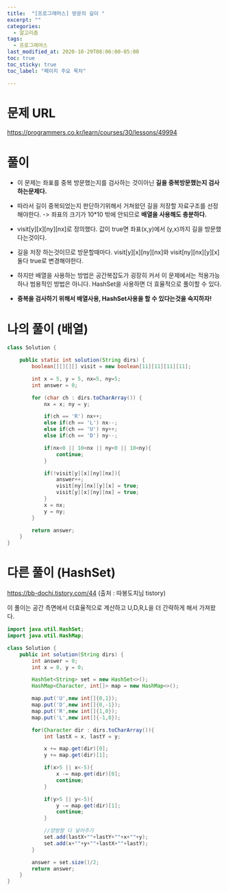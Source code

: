 ```yaml
---
title:  "[프로그래머스] 방문의 길이 "
excerpt: ""
categories:
  - 알고리즘
tags:
  - 프로그래머스
last_modified_at: 2020-10-29T08:06:00-05:00
toc: true
toc_sticky: true
toc_label: "페이지 주요 목차"

---
```

# 문제 URL
https://programmers.co.kr/learn/courses/30/lessons/49994

# 풀이

- 이 문제는 좌표를 중복 방문했는지를 검사하는 것이아닌
__길을 중복방문했는지 검사하는문제다.__

- 따라서 길이 중복되었는지 판단하기위해서 거쳐왔던 길을 저장할 자료구조를 선정해야한다. -> 좌표의 크기가 10*10 밖에 안되므로 __배열을 사용해도 충분하다.__

- visit[y][x][ny][nx]로 정의했다. 값이 true면 좌표(x,y)에서 (y,x)까지 길을 방문했다는것이다.

- 길을 저장 하는것이므로 방문할때마다.
visit[y][x][ny][nx]와 visit[ny][nx][y][x] 둘다 true로 변경해야한다.


- 하지만 배열을 사용하는 방법은 공간복잡도가 굉장히 커서
이 문제에서는 적용가능하나 범용적인 방법은 아니다.
HashSet을 사용하면 더 효율적으로 풀이할 수 있다.

- __중복을 검사하기 위해서 배열사용, HashSet사용을 할 수 있다는것을 숙지하자!__

# 나의 풀이 (배열)
```java
class Solution {

    public static int solution(String dirs) {
        boolean[][][][] visit = new boolean[11][11][11][11];

        int x = 5, y = 5, nx=5, ny=5;
        int answer = 0;

        for (char ch : dirs.toCharArray()) {
            nx = x; ny = y;

            if(ch == 'R') nx++;
            else if(ch == 'L') nx--;
            else if(ch == 'U') ny++;
            else if(ch == 'D') ny--;

            if(nx<0 || 10<nx || ny<0 || 10<ny){
                continue;
            }

            if(!visit[y][x][ny][nx]){
                answer++;
                visit[ny][nx][y][x] = true;
                visit[y][x][ny][nx] = true;
            }
            x = nx;
            y = ny;
        }

        return answer;
    }
}
```

# 다른 풀이 (HashSet)
https://bb-dochi.tistory.com/44
(출처 : 따봉도치님 tistory)

이 풀이는 공간 측면에서 더효율적으로 계산하고
U,D,R,L을 더 간략하게 해서 가져왔다.

```java
import java.util.HashSet;
import java.util.HashMap;

class Solution {
    public int solution(String dirs) {
        int answer = 0;     
        int x = 0, y = 0;

        HashSet<String> set = new HashSet<>();
        HashMap<Character, int[]> map = new HashMap<>();

        map.put('U',new int[]{0,1});
        map.put('D',new int[]{0,-1});
        map.put('R',new int[]{1,0});
        map.put('L',new int[]{-1,0});

        for(Character dir : dirs.toCharArray()){
            int lastX = x, lastY = y;

            x += map.get(dir)[0];
            y += map.get(dir)[1];

            if(x>5 || x<-5){
                x -= map.get(dir)[0];
                continue;
            }

            if(y>5 || y<-5){
                y -= map.get(dir)[1];
                continue;
            }

            //양방향 다 넣어주기
            set.add(lastX+""+lastY+""+x+""+y);
            set.add(x+""+y+""+lastX+""+lastY);
        }

        answer = set.size()/2;
        return answer;
    }
}
```
